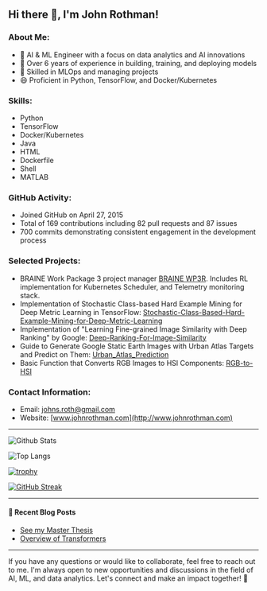 ## Hi there 👋, I'm John Rothman!

### About Me:
- 🌱 AI & ML Engineer with a focus on data analytics and AI innovations
- 🔭 Over 6 years of experience in building, training, and deploying models
- 👯 Skilled in MLOps and managing projects
- 😄 Proficient in Python, TensorFlow, and Docker/Kubernetes

### Skills:
- Python
- TensorFlow
- Docker/Kubernetes
- Java
- HTML
- Dockerfile
- Shell
- MATLAB

### GitHub Activity:
- Joined GitHub on April 27, 2015
- Total of 169 contributions including 82 pull requests and 87 issues
- 700 commits demonstrating consistent engagement in the development process
 
### Selected Projects:
- BRAINE Work Package 3 project manager [BRAINE WP3R](https://github.com/braine-project/WP3R).  Includes RL implementation for Kubernetes Scheduler, and Telemetry monitoring stack.
- Implementation of Stochastic Class-based Hard Example Mining for Deep Metric Learning in TensorFlow: [Stochastic-Class-Based-Hard-Example-Mining-for-Deep-Metric-Learning](https://github.com/johmicrot/Stochastic-Class-Based-Hard-Example-Mining-for-Deep-Metric-Learning)
- Implementation of "Learning Fine-grained Image Similarity with Deep Ranking" by Google: [Deep-Ranking-For-Image-Similarity](https://github.com/johmicrot/Deep-Ranking-For-Image-Similarity)
- Guide to Generate Google Static Earth Images with Urban Atlas Targets and Predict on Them: [Urban_Atlas_Prediction](https://github.com/johmicrot/Urban_Atlas_Prediction)
- Basic Function that Converts RGB Images to HSI Components: [RGB-to-HSI](https://github.com/johmicrot/RGB-to-HSI)

### Contact Information:
- Email: [johns.roth@gmail.com](mailto:johns.roth@gmail.com)
- Website: [www.johnrothman.com](http://www.johnrothman.com)

---

![Github Stats](https://github-readme-stats.vercel.app/api?username=johmicrot&show_icons=true)

![Top Langs](https://github-readme-stats.vercel.app/api/top-langs/?username=johmicrot&langs_count=8)

[![trophy](https://github-profile-trophy.vercel.app/?username=johmicrot)](https://github.com/johmicrot)

[![GitHub Streak](https://streak-stats.demolab.com/?user=johmicrot)](https://git.io/streak-stats)

---

#### 📝 Recent Blog Posts
- [See my Master Thesis](https://johnrothman.wordpress.com/2023/07/27/my-masters-thesis-sampling-techniques-for-image-similarity/)
- [Overview of Transformers](https://johnrothman.wordpress.com/2021/11/28/understanding-transformers/)

---

If you have any questions or would like to collaborate, feel free to reach out to me. I'm always open to new opportunities and discussions in the field of AI, ML, and data analytics. Let's connect and make an impact together! 🚀
